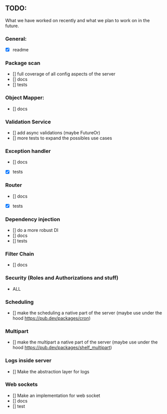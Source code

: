 ## TODO:
What we have worked on recently and what we plan to work on in the future.

### General:
- [x] readme

### Package scan
- [] full coverage of all config aspects of the server
- [] docs
- [] tests

### Object Mapper:
- [] docs

### Validation Service
- [] add async validations (maybe FutureOr)
- [] more tests to expand the possibles use cases

### Exception handler
- [] docs
- [x] tests

### Router
- [] docs
- [x] tests

### Dependency injection
- [] do a more robust DI
- [] docs
- [] tests

### Filter Chain
- [] docs

### Security (Roles and Authorizations and stuff)
- ALL

### Scheduling
- [] make the scheduling a native part of the server (maybe use under the hood https://pub.dev/packages/cron)

### Multipart
- [] make the multipart a native part of the server (maybe use under the hood https://pub.dev/packages/shelf_multipart)

### Logs inside server
- [] Make the abstraction layer for logs

### Web sockets
- [] Make an implementation for web socket
- [] docs
- [] test